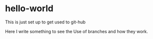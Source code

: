# hello-world
This is just set up to get used to git-hub

Here I write something to see the Use of branches and how they work.
